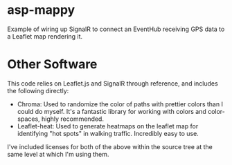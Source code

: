 # asp-mappy

Example of wiring up SignalR to connect an EventHub receiving GPS data to a Leaflet map rendering it.

# Other Software

This code relies on Leaflet.js and SignalR through reference, and includes the following directly:

* Chroma: Used to randomize the color of paths with prettier colors than I could do myself. It's a fantastic library for working with colors and color-spaces, highly recommended.
* Leaflet-heat: Used to generate heatmaps on the leaflet map for identifying "hot spots" in walking traffic. Incredibly easy to use.

I've included licenses for both of the above within the source tree at the same level at which I'm using them.
